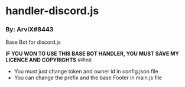 # handler-discord.js
### By: ArviX#8443

Base Bot for discord.js

**IF YOU WON TO USE THIS BASE BOT HANDLER, YOU MUST SAVE MY LICENCE AND COPYRIGHTS**
##Init
- You must just change token and owner id in config.json file
- You can change the prefix and the base Footer in main.js file